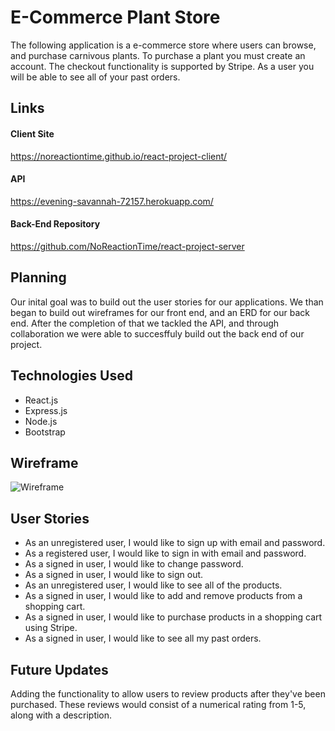 # E-Commerce Plant Store
The following application is a e-commerce store where users can browse, and purchase carnivous plants. To purchase a plant you must create an account. The checkout functionality is supported by Stripe. As a user you will be able to see all of your past orders.

## Links
#### Client Site
<https://noreactiontime.github.io/react-project-client/>

#### API
<https://evening-savannah-72157.herokuapp.com/>

#### Back-End Repository
<https://github.com/NoReactionTime/react-project-server>

## Planning
Our inital goal was to build out the user stories for our applications. We than began to build out wireframes for our front end, and an ERD for our back end. After the completion of that we tackled the API, and through collaboration we were able to succesffuly build out the back end of our project.

## Technologies Used
- React.js
- Express.js
- Node.js
- Bootstrap

## Wireframe
![Wireframe](https://i.imgur.com/CUvfU8r.png)

## User Stories
- As an unregistered user, I would like to sign up with email and password.
- As a registered user, I would like to sign in with email and password.
- As a signed in user, I would like to change password.
- As a signed in user, I would like to sign out.
- As an unregistered user, I would like to see all of the products.
- As a signed in user, I would like to add and remove products from a shopping cart.
- As a signed in user, I would like to purchase products in a shopping cart using Stripe.
- As a signed in user, I would like to see all my past orders.

## Future Updates
Adding the functionality to allow users to review products after they've been purchased. These reviews would consist of a numerical rating from 1-5, along with a description.
